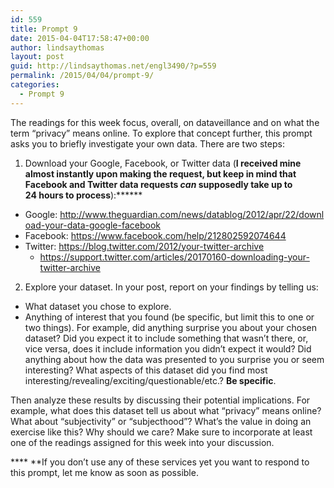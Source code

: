 ```yaml
---
id: 559
title: Prompt 9
date: 2015-04-04T17:58:47+00:00
author: lindsaythomas
layout: post
guid: http://lindsaythomas.net/engl3490/?p=559
permalink: /2015/04/04/prompt-9/
categories:
  - Prompt 9
---
```

The readings for this week focus, overall, on dataveillance and on what the term &#8220;privacy&#8221; means online. To explore that concept further, this prompt asks you to briefly investigate your own data. There are two steps:

1. Download your Google, Facebook, or Twitter data (**I received mine almost instantly upon making the request, but keep in mind that Facebook and Twitter data requests _can_ supposedly take up to 24 hours to process**):******

  * Google: <a href="http://www.theguardian.com/news/datablog/2012/apr/22/download-your-data-google-facebook" target="_blank">http://www.theguardian.com/news/datablog/2012/apr/22/download-your-data-google-facebook </a>
  * Facebook: <a href="https://www.facebook.com/help/212802592074644" target="_blank">https://www.facebook.com/help/212802592074644</a>
  * Twitter: <a href="https://blog.twitter.com/2012/your-twitter-archive" target="_blank">https://blog.twitter.com/2012/your-twitter-archive</a> 
      * <a href="https://support.twitter.com/articles/20170160-downloading-your-twitter-archive" target="_blank">https://support.twitter.com/articles/20170160-downloading-your-twitter-archive</a>

2. Explore your dataset. In your post, report on your findings by telling us:

  * What dataset you chose to explore.
  * Anything of interest that you found (be specific, but limit this to one or two things). For example, did anything surprise you about your chosen dataset? Did you expect it to include something that wasn&#8217;t there, or, vice versa, does it include information you didn&#8217;t expect it would? Did anything about how the data was presented to you surprise you or seem interesting? What aspects of this dataset did you find most interesting/revealing/exciting/questionable/etc.? **Be specific**.

Then analyze these results by discussing their potential implications. For example, what does this dataset tell us about what &#8220;privacy&#8221; means online? What about &#8220;subjectivity&#8221; or &#8220;subjecthood&#8221;? What&#8217;s the value in doing an exercise like this? Why should we care? Make sure to incorporate at least one of the readings assigned for this week into your discussion.

**** **If you don&#8217;t use any of these services yet you want to respond to this prompt, let me know as soon as possible.
